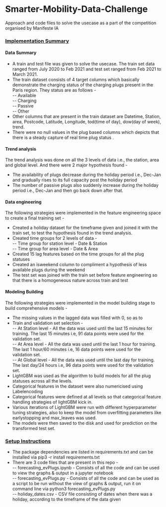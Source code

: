 # Smarter-Mobility-Data-Challenge
Approach and code files to solve the usecase as a part of the competition organised by Manifeste IA

### <ins> Implementation Summary <br></ins>
#### Data Summary <br>
- A train and test file was given to solve the usecase. The train set data ranged from July 2020 to Feb 2021 and test set ranged from Feb 2021 to March 2021.<br>
- The train dataset consists of 4 target columns which basically demonstrate the charging status of the charging plugs present in the Paris region. They status are as follows -<br>
-- Available <br>
-- Charging<br>
-- Passive<br>
-- Other <br>
- Other columns that are present in the train dataset are Datetime, Station, area, Postcode, Latitude, Longitude, tod(time of day), dow(day of week), trend.<br>
- There were no null values in the plug based columns which depicts that there is a steady capture of real time plug status .

#### Trend analysis <br>
The trend analysis was done on all the 3 levels of data i.e., the station, area and global level. And there were 2 major hypothesis found - <br>
- The availability of plugs decrease during the holiday period i.e., Dec-Jan and gradually rises to its full capacity post the holiday period <br>
- The number of passive plugs also suddenly increase during the holiday period i.e., Dec-Jan and then go back down after that.

#### Data engineering
The following strategies were implemented in the feature engineering space to create a final training set -<br>
- Created a holiday dataset for the timeframe given and joined it with the train set, to test the hypothesis found in the trend analysis.
- Created time groups for 2 levels of data -<br>
-- Time group for station level - Date & Station<br>
-- Time group for area level - Date & Area<br>
- Created 15 lag features based on the time groups for all the plug statuses<br>
- Created an isweekend column to compliment a hypothesis of less available plugs during the weekend<br>
- The test set was joined with the train set before feature engineering so that there is a homogeneous nature across train and test

#### Modeling Building
The following strategies were implemented in the model building stage to build comprehensive models -<br>
- The missing values in the lagged data was filled with 0, so as to 
- Train and validation set selection -<br>
-- At Station level - 
All the data was used until the last 15 minutes for training. The last 15 minutes i.e, 91 data points were used for the validation set.<br>
-- At Area level -
All the data was used until the last 1 hour for training. The last 1 hour/60 minutes i.e, 16 data points were used for the validation set.<br>
-- At Global level -
All the data was used until the last day for training. The last day/24 hours i.e, 96 data points were used for the validation set.<br>
- LightGBM was used as the algorithm to build models for all the plug statuses across all the levels.
- Categorical features in the dataset were also numericised using Labelencoding
- Categorical features were defined at all levels so that categorical feature handling strategies of lightGBM kick in.
- Various iterations of LightGBM were run with different hyperparameter tuning strategies, also to keep the model from overfitting parameters like earlystopping and max_leaves was used.
- The models were then saved to the disk and used for prediction on the transformed test set.

### <ins> Setup Instructions <br></ins>
- The package dependencies are listed in requirements.txt and can be installed via pip3 -r install requirements.txt
- There are 3 code files that are present in this repo -<br>
-- forecasting_evPlugs.ipynb - Consists of all the code and can be used to view the graphs & output in a jupyter notebook<br>
-- forecasting_evPlugs.py - Consists of all the code and can be used as a script to be run without the view of graphs & output, run it on command line via python3 forecasting_evPlugs.py<br>
-- holiday_dates.csv - CSV file consisting of dates when there was a holiday, according to the timeframe of the data given
